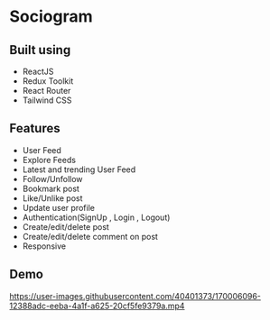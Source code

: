 
# Sociogram


## Built using

- ReactJS
- Redux Toolkit
- React Router
- Tailwind CSS


## Features

* User Feed
* Explore Feeds
* Latest and trending User Feed
* Follow/Unfollow
* Bookmark post
* Like/Unlike post
* Update user profile
* Authentication(SignUp , Login , Logout)
* Create/edit/delete post
* Create/edit/delete comment on post
* Responsive

## Demo


https://user-images.githubusercontent.com/40401373/170006096-12388adc-eeba-4a1f-a625-20cf5fe9379a.mp4

